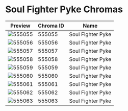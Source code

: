 # Soul Fighter Pyke Chromas



| Preview | Chroma ID | Name |
|---------|-----------|------|
| ![555055](https://raw.communitydragon.org/latest/plugins/rcp-be-lol-game-data/global/default/v1/champion-chroma-images/555/555055.png) | 555055 | Soul Fighter Pyke |
| ![555056](https://raw.communitydragon.org/latest/plugins/rcp-be-lol-game-data/global/default/v1/champion-chroma-images/555/555056.png) | 555056 | Soul Fighter Pyke |
| ![555057](https://raw.communitydragon.org/latest/plugins/rcp-be-lol-game-data/global/default/v1/champion-chroma-images/555/555057.png) | 555057 | Soul Fighter Pyke |
| ![555058](https://raw.communitydragon.org/latest/plugins/rcp-be-lol-game-data/global/default/v1/champion-chroma-images/555/555058.png) | 555058 | Soul Fighter Pyke |
| ![555059](https://raw.communitydragon.org/latest/plugins/rcp-be-lol-game-data/global/default/v1/champion-chroma-images/555/555059.png) | 555059 | Soul Fighter Pyke |
| ![555060](https://raw.communitydragon.org/latest/plugins/rcp-be-lol-game-data/global/default/v1/champion-chroma-images/555/555060.png) | 555060 | Soul Fighter Pyke |
| ![555061](https://raw.communitydragon.org/latest/plugins/rcp-be-lol-game-data/global/default/v1/champion-chroma-images/555/555061.png) | 555061 | Soul Fighter Pyke |
| ![555062](https://raw.communitydragon.org/latest/plugins/rcp-be-lol-game-data/global/default/v1/champion-chroma-images/555/555062.png) | 555062 | Soul Fighter Pyke |
| ![555063](https://raw.communitydragon.org/latest/plugins/rcp-be-lol-game-data/global/default/v1/champion-chroma-images/555/555063.png) | 555063 | Soul Fighter Pyke |
